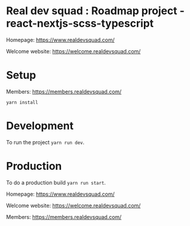 # Real dev squad : Roadmap project - react-nextjs-scss-typescript
Homepage: https://www.realdevsquad.com/

Welcome website: https://welcome.realdevsquad.com/
# Setup
Members: https://members.realdevsquad.com/

`yarn install`

# Development

To run the project `yarn run dev`.

# Production

To do a production build `yarn run start`.

Homepage: https://www.realdevsquad.com/

Welcome website: https://welcome.realdevsquad.com/

Members: https://members.realdevsquad.com/
